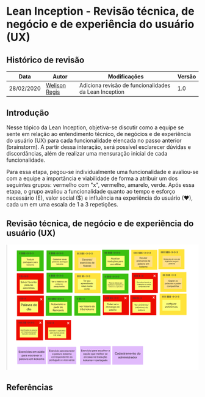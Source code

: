 # Lean Inception - Revisão técnica, de negócio e de experiência do usuário (UX)

## Histórico de revisão

| Data       | Autor                                        | Modificações                                          | Versão |
| ---------- | -------------------------------------------- | ----------------------------------------------------- | ------ |
| 28/02/2020 | [Welison Regis](https://github.com/WelisonR) | Adiciona revisão de funcionalidades da Lean Inception | 1.0    |

## Introdução

Nesse tópico da Lean Inception, objetiva-se discutir como a equipe se sente em relação ao entendimento técnico, de negócios e de experiência do usuário (UX) para cada funcionalidade elencada no passo anterior (brainstorm). A partir dessa interação, será possível esclarecer dúvidas e discordâncias, além de realizar uma mensuração inicial de cada funcionalidade.

Para essa etapa, pegou-se individualmente uma funcionalidade e avaliou-se com a equipe a importância e viabilidade de forma a atribuir um dos seguintes grupos: vermelho com "x", vermelho, amarelo, verde. Após essa etapa, o grupo avaliou a funcionalidade quanto ao tempo e esforço necessário (E), valor social ($) e influência na experiência do usuário (❤), cada um em uma escala de 1 a 3 repetições.

## Revisão técnica, de negócio e de experiência do usuário (UX)

![Revisão técnica, de negócio e de experiência do usuário (UX)](../../assets/img/lean-inception/functionalities_review.png)

## Referências

[^1]: CAROLI, Paulo. Exemplo de Lean Inception: EasyBola. 2018. Disponível em: https://www.caroli.org/easy-bola/. Acesso em: 28 fev. 2021.
